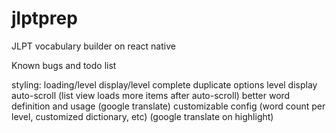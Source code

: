 # jlptprep
JLPT vocabulary builder on react native

Known bugs and todo list

styling: loading/level display/level complete
duplicate options
level display auto-scroll (list view loads more items after auto-scroll)
better word definition and usage (google translate)
customizable config (word count per level, customized dictionary, etc)
(google translate on highlight)
